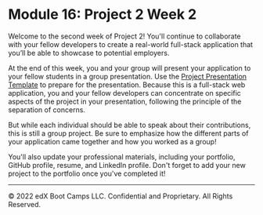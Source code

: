 # Module 16: Project 2 Week 2
Welcome to the second week of Project 2! You'll continue to collaborate with your fellow developers to create a real-world full-stack application that you’ll be able to showcase to potential employers.

At the end of this week, you and your group will present your application to your fellow students in a group presentation. Use the [Project Presentation Template](https://docs.google.com/presentation/d/10QaO9KH8HtUXj__81ve0SZcpO5DbMbqqQr4iPpbwKks/edit?usp=sharing) to prepare for the presentation. Because this is a full-stack web application, you and your fellow developers can concentrate on specific aspects of the project in your presentation, following the principle of the separation of concerns.

But while each individual should be able to speak about their contributions, this is still a group project. Be sure to emphasize how the different parts of your application came together and how you worked as a group!

You'll also update your professional materials, including your portfolio, GitHub profile, resume, and LinkedIn profile. Don't forget to add your new project to the portfolio once you've completed it!

---
© 2022 edX Boot Camps LLC. Confidential and Proprietary. All Rights Reserved.
